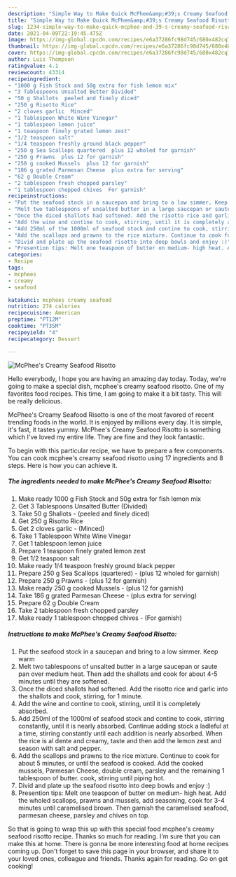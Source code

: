 ```yaml
---
description: "Simple Way to Make Quick McPhee&amp;#39;s Creamy Seafood Risotto"
title: "Simple Way to Make Quick McPhee&amp;#39;s Creamy Seafood Risotto"
slug: 1234-simple-way-to-make-quick-mcphee-and-39-s-creamy-seafood-risotto
date: 2021-04-09T22:19:45.475Z
image: https://img-global.cpcdn.com/recipes/e6a37286fc98d745/680x482cq70/mcphees-creamy-seafood-risotto-recipe-main-photo.jpg
thumbnail: https://img-global.cpcdn.com/recipes/e6a37286fc98d745/680x482cq70/mcphees-creamy-seafood-risotto-recipe-main-photo.jpg
cover: https://img-global.cpcdn.com/recipes/e6a37286fc98d745/680x482cq70/mcphees-creamy-seafood-risotto-recipe-main-photo.jpg
author: Luis Thompson
ratingvalue: 4.1
reviewcount: 43314
recipeingredient:
- "1000 g Fish Stock and 50g extra for fish lemon mix"
- "3 Tablespoons Unsalted Butter Divided"
- "50 g Shallots  peeled and finely diced"
- "250 g Risotto Rice"
- "2 cloves garlic  Minced"
- "1 Tablespoon White Wine Vinegar"
- "1 tablespoon lemon juice"
- "1 teaspoon finely grated lemon zest"
- "1/2 teaspoon salt"
- "1/4 teaspoon freshly ground black pepper"
- "250 g Sea Scallops quartered  plus 12 wholed for garnish"
- "250 g Prawns  plus 12 for garnish"
- "250 g cooked Mussels  plus 12 for garnish"
- "186 g grated Parmesan Cheese  plus extra for serving"
- "62 g Double Cream"
- "2 tablespoon fresh chopped parsley"
- "1 tablespoon chopped chives  For garnish"
recipeinstructions:
- "Put the seafood stock in a saucepan and bring to a low simmer. Keep warm"
- "Melt two tablespoons of unsalted butter in a large saucepan or saute pan over medium heat. Then add the shallots and cook for about 4-5 minutes until they are softened."
- "Once the diced shallots had softened. Add the risotto rice and garlic into the shallots and cook, stirring, for 1 minute."
- "Add the wine and contine to cook, stirring, until it is completely absorbed."
- "Add 250ml of the 1000ml of seafood stock and contine to cook, stirring constantly, until it is nearly absorbed. Continue adding stock a ladleful at a time, stirring constantly until each addition is nearly absorbed. When the rice is al dente and creamy, taste and then add the lemon zest and season with salt and pepper."
- "Add the scallops and prawns to the rice mixture. Continue to cook for about 5 minutes, or until the seafood is cooked. Add the cooked mussels, Parmesan Cheese, double cream, parsley and the remaining 1 tablespoon of butter. cook, stirring until piping hot."
- "Divid and plate up the seafood risotto into deep bowls and enjoy :)"
- "Presention tips: Melt one teaspoon of butter on medium- high heat. Add the wholed scallops, prawns and mussels, add seasoning, cook for 3-4 minutes until caramelised brown. Then garnish the caramelised seafood, parmesan cheese, parsley and chives on top."
categories:
- Recipe
tags:
- mcphees
- creamy
- seafood

katakunci: mcphees creamy seafood 
nutrition: 274 calories
recipecuisine: American
preptime: "PT12M"
cooktime: "PT35M"
recipeyield: "4"
recipecategory: Dessert

---
```



![McPhee&#39;s Creamy Seafood Risotto](https://img-global.cpcdn.com/recipes/e6a37286fc98d745/680x482cq70/mcphees-creamy-seafood-risotto-recipe-main-photo.jpg)

Hello everybody, I hope you are having an amazing day today. Today, we're going to make a special dish, mcphee&#39;s creamy seafood risotto. One of my favorites food recipes. This time, I am going to make it a bit tasty. This will be really delicious.



McPhee&#39;s Creamy Seafood Risotto is one of the most favored of recent trending foods in the world. It is enjoyed by millions every day. It is simple, it's fast, it tastes yummy. McPhee&#39;s Creamy Seafood Risotto is something which I've loved my entire life. They are fine and they look fantastic.


To begin with this particular recipe, we have to prepare a few components. You can cook mcphee&#39;s creamy seafood risotto using 17 ingredients and 8 steps. Here is how you can achieve it.

<!--inarticleads1-->

##### The ingredients needed to make McPhee&#39;s Creamy Seafood Risotto:

1. Make ready 1000 g Fish Stock and 50g extra for fish lemon mix
1. Get 3 Tablespoons Unsalted Butter (Divided)
1. Take 50 g Shallots - (peeled and finely diced)
1. Get 250 g Risotto Rice
1. Get 2 cloves garlic - (Minced)
1. Take 1 Tablespoon White Wine Vinegar
1. Get 1 tablespoon lemon juice
1. Prepare 1 teaspoon finely grated lemon zest
1. Get 1/2 teaspoon salt
1. Make ready 1/4 teaspoon freshly ground black pepper
1. Prepare 250 g Sea Scallops (quartered) - (plus 12 wholed for garnish)
1. Prepare 250 g Prawns - (plus 12 for garnish)
1. Make ready 250 g cooked Mussels - (plus 12 for garnish)
1. Take 186 g grated Parmesan Cheese - (plus extra for serving)
1. Prepare 62 g Double Cream
1. Take 2 tablespoon fresh chopped parsley
1. Make ready 1 tablespoon chopped chives - (For garnish)




<!--inarticleads2-->

##### Instructions to make McPhee&#39;s Creamy Seafood Risotto:

1. Put the seafood stock in a saucepan and bring to a low simmer. Keep warm
1. Melt two tablespoons of unsalted butter in a large saucepan or saute pan over medium heat. Then add the shallots and cook for about 4-5 minutes until they are softened.
1. Once the diced shallots had softened. Add the risotto rice and garlic into the shallots and cook, stirring, for 1 minute.
1. Add the wine and contine to cook, stirring, until it is completely absorbed.
1. Add 250ml of the 1000ml of seafood stock and contine to cook, stirring constantly, until it is nearly absorbed. Continue adding stock a ladleful at a time, stirring constantly until each addition is nearly absorbed. When the rice is al dente and creamy, taste and then add the lemon zest and season with salt and pepper.
1. Add the scallops and prawns to the rice mixture. Continue to cook for about 5 minutes, or until the seafood is cooked. Add the cooked mussels, Parmesan Cheese, double cream, parsley and the remaining 1 tablespoon of butter. cook, stirring until piping hot.
1. Divid and plate up the seafood risotto into deep bowls and enjoy :)
1. Presention tips: Melt one teaspoon of butter on medium- high heat. Add the wholed scallops, prawns and mussels, add seasoning, cook for 3-4 minutes until caramelised brown. Then garnish the caramelised seafood, parmesan cheese, parsley and chives on top.




So that is going to wrap this up with this special food mcphee&#39;s creamy seafood risotto recipe. Thanks so much for reading. I'm sure that you can make this at home. There is gonna be more interesting food at home recipes coming up. Don't forget to save this page in your browser, and share it to your loved ones, colleague and friends. Thanks again for reading. Go on get cooking!
